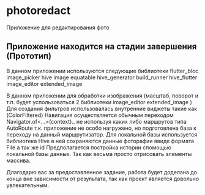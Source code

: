 # photoredact

Приложение для редактирования фото

## Приложение находится на стадии завершения (Прототип)

В данном приложении используются следующие библиотеки
 flutter_bloc
  image_picker
  hive
  image
  equatable
  hive_generator
  build_runner
  hive_flutter
  image_editor
  extended_image
  
  В данном приложении для обработки изображения (масштаб, поворот и т.п. будет успользоваться 2 библиотеки image_editor  extended_image )
 Для создания фильтров использовалась внутренние виджеты такие как (ColorFiltered)
 Навигация осуществляется обычным переходом Navigator.of<...>(context).. не используя каких либо маршрутов типа AutoRoute т.к. приложение не особо нагружено, но подготовлена база к переходу на данный маршрутизатор.
 Для локальной базы используется библиотека Hive в ней сохраняются данные фоторафии ввиде формата File а так же id Предполагается постройка истории спомощью локальной базы данных. Так как весьма просто отрисовать элементы массива.
 
 Длагодарю вас за предоставленное задание, работа будет доделана до конца вне зависимости от результата, так как проект является довольно увлекательным.
